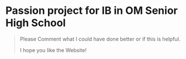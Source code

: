 # Passion project for IB in OM Senior High School
>Please Comment what I could have done better or if this is helpful.
>
>I hope you like the Website!
